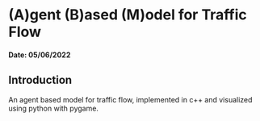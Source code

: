 # (A)gent (B)ased (M)odel for Traffic Flow

#### Date: 05/06/2022

## Introduction
An agent based model for traffic flow, implemented in c++ and visualized using python with pygame.



